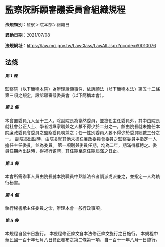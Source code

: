 # 監察院訴願審議委員會組織規程

**法規類別**：監察＞院本部＞組織目

**異動日期**：2021/07/08  

**法規網址**：https://law.moj.gov.tw/LawClass/LawAll.aspx?pcode=A0010076





## 法條
##### 第 1 條
監察院（以下簡稱本院）為辦理訴願事件，依訴願法（以下簡稱本法）第五十二條第三項之規定，設訴願審議委員會（以下簡稱本會）。

##### 第 2 條
本會置委員九人至十三人，除副院長為當然委員，並擔任主任委員外，其中由院長就社會公正人士、學者或專家聘兼之人數不得少於二分之一，餘由院長就未擔任本院廉政委員會委員之監察委員聘兼之；任一性別委員人數不得少於委員總數三分之一。
副院長出缺時，由院長就其他未擔任廉政委員會委員之監察委員中指定一人擔任主任委員，並為委員。
第一項聘兼委員任期，均為二年，期滿得續聘之。委員任期內出缺時，得補行遴聘，其任期至原任期屆滿之日止。

##### 第 3 條
本會所需辦事人員由院長就本院職員中熟諳法令者調派或派兼之，並指定一人為執行秘書。

##### 第 4 條
執行秘書承主任委員之命，辦理本會一般行政事項。

##### 第 5 條
本規程自發布日施行。
本規程修正條文自本法修正條文施行之日施行。
本規程中華民國一百十年七月八日修正發布之第二條第一項，自一百十一年八月一日施行。



